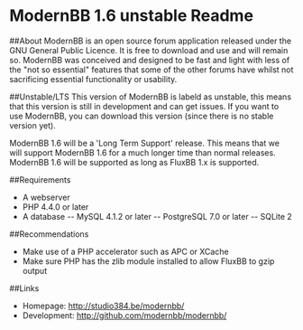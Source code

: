 ModernBB 1.6 unstable Readme
============================

##About
ModernBB is an open source forum application released under the GNU General Public Licence. It is free to download and use and will remain so. ModernBB was conceived and designed to be fast and light with less of the "not so essential" features that some of the other forums have whilst not sacrificing essential functionality or usability.

##Unstable/LTS
This version of ModernBB is labeld as unstable, this means that this version is still in development and can get issues. If you want to use ModernBB, you can download this version (since there is no stable version yet).

ModernBB 1.6 will be a 'Long Term Support' release. This means that we will support ModernBB 1.6 for a much longer time than normal releases. ModernBB 1.6 will be supported as long as FluxBB 1.x is supported.

##Requirements
 - A webserver
 - PHP 4.4.0 or later
 - A database 
 -- MySQL 4.1.2 or later
 -- PostgreSQL 7.0 or later
 -- SQLite 2

##Recommendations
 - Make use of a PHP accelerator such as APC or XCache
 - Make sure PHP has the zlib module installed to allow FluxBB to gzip output

##Links
 - Homepage: http://studio384.be/modernbb/
 - Development: http://github.com/modernbb/modernbb/
